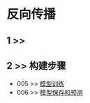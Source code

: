 # 反向传播

## 1 >> 

## 2 >> 构建步骤

- 005 >> [模型训练](https://github.com/fangqing408/00-MNIST/edit/master/recognition/005.md)
- 006 >> [模型保存和预测](https://github.com/fangqing408/00-MNIST/edit/master/recognition/006.md)
